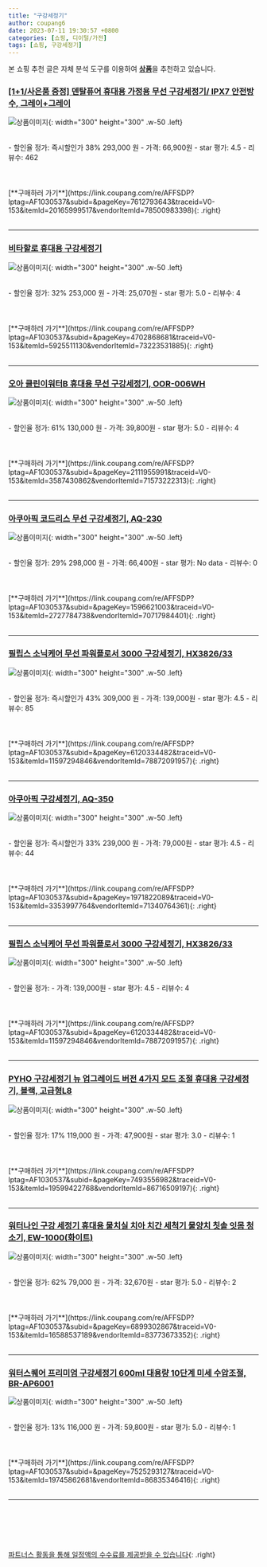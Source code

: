 ```yaml
---
title: "구강세정기"
author: coupang6
date: 2023-07-11 19:30:57 +0800
categories: [쇼핑, 디이털/가전]
tags: [쇼핑, 구강세정기]
---
```


본 쇼핑 추천 글은 자체 분석 도구를 이용하여 [**상품**](https://link.coupang.com/a/bao1ui)을 추천하고 있습니다.

### [[1+1/사은품 증정] 덴탈퓨어 휴대용 가정용 무선 구강세정기/ IPX7 안전방수, 그레이+그레이](https://link.coupang.com/re/AFFSDP?lptag=AF1030537&subid=&pageKey=7612793643&traceid=V0-153&itemId=20165999517&vendorItemId=78500983398)

![상품이미지](https://thumbnail8.coupangcdn.com/thumbnails/remote/230x230ex/image/vendor_inventory/dd4a/6d6530678cee2715069bcd1b350e0cf55251ce97a5c704b79e44b376be0a.jpg){: width="300" height="300" .w-50 .left}


<br>
- 할인율 정가: 즉시할인가 38%  293,000   원
- 가격: 66,900원
- star 평가: 4.5
- 리뷰수: 462
<br>
<br>
<br>
<br>
[**구매하러 가기**](https://link.coupang.com/re/AFFSDP?lptag=AF1030537&subid=&pageKey=7612793643&traceid=V0-153&itemId=20165999517&vendorItemId=78500983398){: .right}
<br>
<br>

---

### [비타할로 휴대용 구강세정기](https://link.coupang.com/re/AFFSDP?lptag=AF1030537&subid=&pageKey=4702868681&traceid=V0-153&itemId=5925511130&vendorItemId=73223531885)

![상품이미지](https://thumbnail6.coupangcdn.com/thumbnails/remote/230x230ex/image/retail/images/246261416460415-7f10bf4d-dcd6-4f53-b077-756f68b4ef4e.jpg){: width="300" height="300" .w-50 .left}


<br>
- 할인율 정가: 32%  253,000   원
- 가격: 25,070원
- star 평가: 5.0
- 리뷰수: 4
<br>
<br>
<br>
<br>
[**구매하러 가기**](https://link.coupang.com/re/AFFSDP?lptag=AF1030537&subid=&pageKey=4702868681&traceid=V0-153&itemId=5925511130&vendorItemId=73223531885){: .right}
<br>
<br>

---

### [오아 클린이워터B 휴대용 무선 구강세정기, OOR-006WH](https://link.coupang.com/re/AFFSDP?lptag=AF1030537&subid=&pageKey=2111955991&traceid=V0-153&itemId=3587430862&vendorItemId=71573222313)

![상품이미지](https://thumbnail6.coupangcdn.com/thumbnails/remote/230x230ex/image/retail/images/1334722344821564-aef80553-af68-4d3f-b0c7-9f275106d5a6.jpg){: width="300" height="300" .w-50 .left}


<br>
- 할인율 정가: 61%  130,000   원
- 가격: 39,800원
- star 평가: 5.0
- 리뷰수: 4
<br>
<br>
<br>
<br>
[**구매하러 가기**](https://link.coupang.com/re/AFFSDP?lptag=AF1030537&subid=&pageKey=2111955991&traceid=V0-153&itemId=3587430862&vendorItemId=71573222313){: .right}
<br>
<br>

---

### [아쿠아픽 코드리스 무선 구강세정기, AQ-230](https://link.coupang.com/re/AFFSDP?lptag=AF1030537&subid=&pageKey=1596621003&traceid=V0-153&itemId=2727784738&vendorItemId=70717984401)

![상품이미지](https://thumbnail9.coupangcdn.com/thumbnails/remote/230x230ex/image/retail/images/2020/05/11/20/4/630a8f75-3610-4643-a81b-ee0bb31c30fa.jpg){: width="300" height="300" .w-50 .left}


<br>
- 할인율 정가: 29%  298,000   원
- 가격: 66,400원
- star 평가: No data
- 리뷰수: 0
<br>
<br>
<br>
<br>
[**구매하러 가기**](https://link.coupang.com/re/AFFSDP?lptag=AF1030537&subid=&pageKey=1596621003&traceid=V0-153&itemId=2727784738&vendorItemId=70717984401){: .right}
<br>
<br>

---

### [필립스 소닉케어 무선 파워플로서 3000 구강세정기, HX3826/33](https://link.coupang.com/re/AFFSDP?lptag=AF1030537&subid=&pageKey=6120334482&traceid=V0-153&itemId=11597294846&vendorItemId=78872091957)

![상품이미지](https://thumbnail8.coupangcdn.com/thumbnails/remote/230x230ex/image/retail/images/4260838202770324-c51c1e8d-4819-4f73-b2c0-a0dbfa85cf93.jpg){: width="300" height="300" .w-50 .left}


<br>
- 할인율 정가: 즉시할인가 43%  309,000   원
- 가격: 139,000원
- star 평가: 4.5
- 리뷰수: 85
<br>
<br>
<br>
<br>
[**구매하러 가기**](https://link.coupang.com/re/AFFSDP?lptag=AF1030537&subid=&pageKey=6120334482&traceid=V0-153&itemId=11597294846&vendorItemId=78872091957){: .right}
<br>
<br>

---

### [아쿠아픽 구강세정기, AQ-350](https://link.coupang.com/re/AFFSDP?lptag=AF1030537&subid=&pageKey=1971822089&traceid=V0-153&itemId=3353997764&vendorItemId=71340764361)

![상품이미지](https://thumbnail10.coupangcdn.com/thumbnails/remote/230x230ex/image/retail/images/2020/08/18/11/4/eba4888c-0a02-466c-bfd6-16da68b1fe32.jpg){: width="300" height="300" .w-50 .left}


<br>
- 할인율 정가: 즉시할인가 33%  239,000   원
- 가격: 79,000원
- star 평가: 4.5
- 리뷰수: 44
<br>
<br>
<br>
<br>
[**구매하러 가기**](https://link.coupang.com/re/AFFSDP?lptag=AF1030537&subid=&pageKey=1971822089&traceid=V0-153&itemId=3353997764&vendorItemId=71340764361){: .right}
<br>
<br>

---

### [필립스 소닉케어 무선 파워플로서 3000 구강세정기, HX3826/33](https://link.coupang.com/re/AFFSDP?lptag=AF1030537&subid=&pageKey=6120334482&traceid=V0-153&itemId=11597294846&vendorItemId=78872091957)

![상품이미지](https://thumbnail8.coupangcdn.com/thumbnails/remote/230x230ex/image/retail/images/4260838202770324-c51c1e8d-4819-4f73-b2c0-a0dbfa85cf93.jpg){: width="300" height="300" .w-50 .left}


<br>
- 할인율 정가: 
- 가격: 139,000원
- star 평가: 4.5
- 리뷰수: 4
<br>
<br>
<br>
<br>
[**구매하러 가기**](https://link.coupang.com/re/AFFSDP?lptag=AF1030537&subid=&pageKey=6120334482&traceid=V0-153&itemId=11597294846&vendorItemId=78872091957){: .right}
<br>
<br>

---

### [PYHO 구강세정기 뉴 업그레이드 버전 4가지 모드 조절 휴대용 구강세정기, 블랙, 고급형L8](https://link.coupang.com/re/AFFSDP?lptag=AF1030537&subid=&pageKey=7493556982&traceid=V0-153&itemId=19599422768&vendorItemId=86716509197)

![상품이미지](https://thumbnail6.coupangcdn.com/thumbnails/remote/230x230ex/image/vendor_inventory/605e/f68c70ca45149032b5fb864bb4e8774bd46bffac9911438b065948f7ecd3.jpg){: width="300" height="300" .w-50 .left}


<br>
- 할인율 정가: 17%  119,000   원
- 가격: 47,900원
- star 평가: 3.0
- 리뷰수: 1
<br>
<br>
<br>
<br>
[**구매하러 가기**](https://link.coupang.com/re/AFFSDP?lptag=AF1030537&subid=&pageKey=7493556982&traceid=V0-153&itemId=19599422768&vendorItemId=86716509197){: .right}
<br>
<br>

---

### [워터나인 구강 세정기 휴대용 물치실 치아 치간 세척기 물양치 칫솔 잇몸 청소기, EW-1000(화이트)](https://link.coupang.com/re/AFFSDP?lptag=AF1030537&subid=&pageKey=6899302867&traceid=V0-153&itemId=16588537189&vendorItemId=83773673352)

![상품이미지](https://thumbnail10.coupangcdn.com/thumbnails/remote/230x230ex/image/vendor_inventory/eaaf/e73630d5f07b4a729f0c4fc57a7be815d91943ef46aec286d2d8398b0644.jpg){: width="300" height="300" .w-50 .left}


<br>
- 할인율 정가: 62%  79,000   원
- 가격: 32,670원
- star 평가: 5.0
- 리뷰수: 2
<br>
<br>
<br>
<br>
[**구매하러 가기**](https://link.coupang.com/re/AFFSDP?lptag=AF1030537&subid=&pageKey=6899302867&traceid=V0-153&itemId=16588537189&vendorItemId=83773673352){: .right}
<br>
<br>

---

### [워터스퀘어 프리미엄 구강세정기 600ml 대용량 10단계 미세 수압조절, BR-AP6001](https://link.coupang.com/re/AFFSDP?lptag=AF1030537&subid=&pageKey=7525293127&traceid=V0-153&itemId=19745862681&vendorItemId=86835346416)

![상품이미지](https://thumbnail10.coupangcdn.com/thumbnails/remote/230x230ex/image/vendor_inventory/3298/90a1f0c76a25f23a4123fcefde7f16d1ad5696b93b0954793cad9f1211c6.jpg){: width="300" height="300" .w-50 .left}


<br>
- 할인율 정가: 13%  116,000   원
- 가격: 59,800원
- star 평가: 5.0
- 리뷰수: 1
<br>
<br>
<br>
<br>
[**구매하러 가기**](https://link.coupang.com/re/AFFSDP?lptag=AF1030537&subid=&pageKey=7525293127&traceid=V0-153&itemId=19745862681&vendorItemId=86835346416){: .right}
<br>
<br>

---
<br><br><br><br><br> [파트너스 활동을 통해 일정액의 수수료를 제공받을 수 있습니다](https://link.coupang.com/a/bao1ui){: .right}